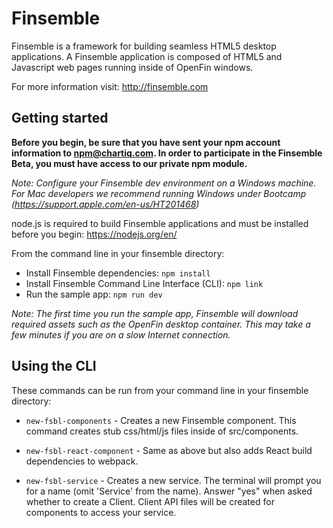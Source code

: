# Finsemble

Finsemble is a framework for building seamless HTML5 desktop applications. A Finsemble application is composed of HTML5 and Javascript web pages running inside of OpenFin windows.

For more information visit: http://finsemble.com

Getting started
----

**Before you begin, be sure that you have sent your npm account information to npm@chartiq.com. In order to participate in the Finsemble Beta, you must have access to our private npm module.**

*Note: Configure your Finsemble dev environment on a Windows machine. For Mac developers we recommend running Windows under Bootcamp (https://support.apple.com/en-us/HT201468)*

node.js is required to build Finsemble applications and must be installed before you begin: https://nodejs.org/en/

From the command line in your finsemble directory:

- Install Finsemble dependencies: `npm install`
- Install Finsemble Command Line Interface (CLI): `npm link`
- Run the sample app: `npm run dev`


*Note: The first time you run the sample app, Finsemble will download required assets such as the OpenFin desktop container. This may take a few minutes if you are on a slow Internet connection.*

Using the CLI
----

These commands can be run from your command line in your finsemble directory:

- `new-fsbl-components` - Creates a new Finsemble component. This command creates stub css/html/js files inside of src/components.
- `new-fsbl-react-component` - Same as above but also adds React build dependencies to webpack. 


- `new-fsbl-service` - Creates a new service. The terminal will prompt you for a name (omit 'Service' from the name). Answer "yes" when asked whether to create a Client. Client API files will be created for components to access your service.

